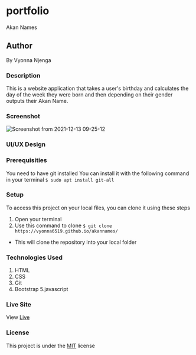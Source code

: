 # portfolio
Akan Names
## Author
By Vyonna Njenga
### Description
This is a website application that takes a user's birthday and calculates the day of the week they were born and then depending on their gender outputs their Akan Name. 
### Screenshot
![Screenshot from 2021-12-13 09-25-12](https://user-images.githubusercontent.com/93370913/145762837-096d01e5-41f2-4fa2-bd35-14d03fbcff23.png)

### UI/UX Design
### Prerequisities
You need to have git installed
You can install it with the following command in your terminal
`$ sudo apt install git-all`
### Setup
To access this project on your local files, you can clone it using these steps
1. Open your terminal
2. Use this command to clone `$ git clone https://vyonna6519.github.io/akannames/`
* This will clone the repository into your local folder
### Technologies Used
1. HTML
2. CSS
3. Git
4. Bootstrap
5.javascript
### Live Site
View [Live](https://vyonna6519.github.io/akannames/)
### License
This project is under the  [MIT](LICENSE.md) license
